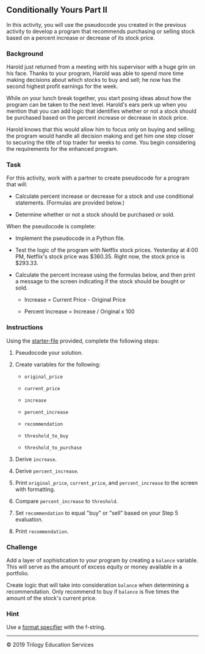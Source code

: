 ## Conditionally Yours Part II

In this activity, you will use the pseudocode you created in the previous activity to develop a program that recommends purchasing or selling stock based on a percent increase or decrease of its stock price.

### Background

Harold just returned from a meeting with his supervisor with a huge grin on his face. Thanks to your program, Harold was able to spend more time making decisions about which stocks to buy and sell; he now has the second highest profit earnings for the week. 

While on your lunch break together, you start posing ideas about how the program can be taken to the next level. Harold's ears perk up when you mention that you can add logic that identifies whether or not a stock should be purchased based on the percent increase or decrease in stock price. 

Harold knows that this would allow him to focus only on buying and selling; the program would handle all decision making and get him one step closer to securing the title of top trader for weeks to come. You begin considering the requirements for the enhanced program.

### Task

For this activity, work with a partner to create pseudocode for a program that will:

* Calculate percent increase or decrease for a stock and use conditional statements. (Formulas are provided below.)

* Determine whether or not a stock should be purchased or sold.

When the pseudocode is complete: 

* Implement the pseudocode in a Python file. 

* Test the logic of the program with Netflix stock prices. Yesterday at 4:00 PM, Netflix's stock price was $360.35. Right now, the stock price is $293.33. 

* Calculate the percent increase using the formulas below, and then print a message to the screen indicating if the stock should be bought or sold.

    * Increase = Current Price - Original Price

    * Percent Increase = Increase / Original x 100

### Instructions

Using the [starter-file](Unsolved/conditionally_yours.py) provided, complete the following steps:

1. Pseudocode your solution. 

2. Create variables for the following: 
 
    * `original_price`

    * `current_price`

    * `increase`

    * `percent_increase`

    * `recommendation`

    * `threshold_to_buy`

    * `threshold_to_purchase`

3. Derive `increase`. 

4. Derive `percent_increase`. 

5. Print `original_price`, `current_price`, and `percent_increase` to the screen with formatting. 

6. Compare `percent_increase` to `threshold`. 

7. Set `recommendation` to equal "buy" or "sell" based on your Step 5 evaluation. 

8. Print `recommendation`. 

### Challenge

Add a layer of sophistication to your program by creating a `balance` variable. This will serve as the amount of excess equity or money available in a portfolio. 

Create logic that will take into consideration `balance` when determining a recommendation. Only recommend to buy if `balance` is five times the amount of the stock's current price.

### Hint

Use a [format specifier](https://www.python.org/dev/peps/pep-0498/#format-specifiers) with the f-string.

---

© 2019 Trilogy Education Services
